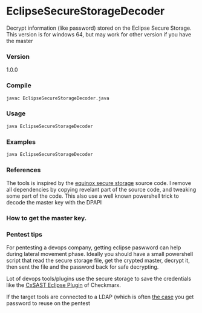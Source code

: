 # EclipseSecureStorageDecoder
Decrypt information (like password) stored on the Eclipse Secure Storage.
This version is for windows 64, but may work for other version if you have the master

### Version
1.0.0

### Compile
```sh
javac EclipseSecureStorageDecoder.java
```

### Usage
```sh
java EclipseSecureStorageDecoder
```

### Examples

```sh
java EclipseSecureStorageDecoder 
```

### References
The tools is inspired by the [equinox secure storage](https://github.com/eclipse/rt.equinox.bundles/) source code.
I remove all dependencies by copying revelant part of the source code, and tweaking some part of the code.
This also use a well known powershell trick to decode the master key with the DPAPI

### How to get the master key.

### Pentest tips
For pentesting a devops company, getting eclipse paswword can help during lateral movement phase. Ideally you should have a small powershell script that read the secure storage file, get the crypted master, decrypt it, then sent the file and the password back for safe decrypting.

Lot of devops tools/plugins use the secure storage to save the credentials like the [CxSAST Eclipse Plugin](https://checkmarx.atlassian.net/wiki/spaces/KC/pages/1186398436/Setting+Up+the+CxSAST+Eclipse+Plugin+v9.0.0+and+up) of Checkmarx.

If the target tools are connected to a LDAP (which is often [the case](https://checkmarx.atlassian.net/wiki/spaces/KC/pages/301466125/LDAP+Management+v8.8.0+to+V8.9.0) you get password to reuse on the pentest
